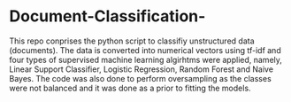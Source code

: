 # Document-Classification-

This repo conprises the python script to classifiy unstructured data (documents). The data is converted into numerical vectors using tf-idf and four types of supervised machine learning algirhtms were applied, namely, Linear Support Classifier, Logistic Regression, Random Forest and Naive Bayes. The code was also done to perform oversampling as the classes were not balanced and it was done as a prior to fitting the models.

